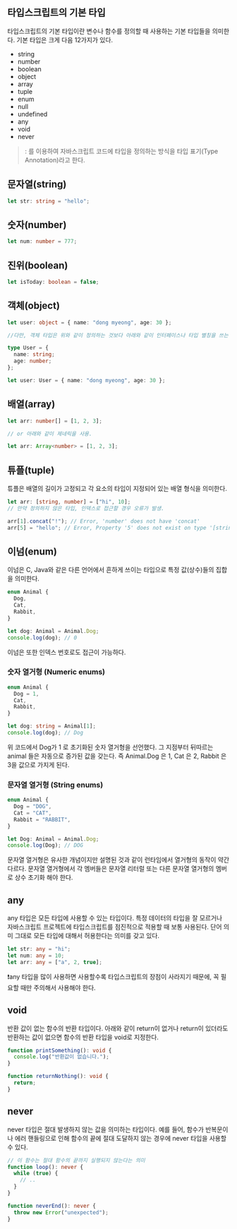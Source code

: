 ## 타입스크립트의 기본 타입

타입스크립트의 기본 타입이란 변수나 함수를 정의할 때 사용하는 기본 타입들을 의미한다.
기본 타입은 크게 다음 12가지가 있다.

- string
- number
- boolean
- object
- array
- tuple
- enum
- null
- undefined
- any
- void
- never

> : 를 이용하여 자바스크립트 코드에 타입을 정의하는 방식을 타입 표기(Type Annotation)라고 한다.

## 문자열(string)

```ts
let str: string = "hello";
```

## 숫자(number)

```ts
let num: number = 777;
```

## 진위(boolean)

```ts
let isToday: boolean = false;
```

## 객체(object)

```ts
let user: object = { name: "dong myeong", age: 30 };

//다만, 객체 타입은 위와 같이 정의하는 것보다 아래와 같이 인터페이스나 타입 별칭을 쓰는 것이 더 좋다.

type User = {
  name: string;
  age: number;
};

let user: User = { name: "dong myeong", age: 30 };
```

## 배열(array)

```ts
let arr: number[] = [1, 2, 3];

// or 아래와 같이 제네릭을 사용.

let arr: Array<number> = [1, 2, 3];
```

## 튜플(tuple)

튜플은 배열의 길이가 고정되고 각 요소의 타입이 지정되어 있는 배열 형식을 의미한다.

```ts
let arr: [string, number] = ["hi", 10];
// 만약 정의하지 않은 타입, 인덱스로 접근할 경우 오류가 발생.

arr[1].concat("!"); // Error, 'number' does not have 'concat'
arr[5] = "hello"; // Error, Property '5' does not exist on type '[string, number]'.
```

## 이넘(enum)

이넘은 C, Java와 같은 다른 언어에서 흔하게 쓰이는 타입으로 특정 값(상수)들의 집합을 의미한다.

```ts
enum Animal {
  Dog,
  Cat,
  Rabbit,
}

let dog: Animal = Animal.Dog;
console.log(dog); // 0
```

이넘은 또한 인덱스 번호로도 접근이 가능하다.

### 숫자 열거형 (Numeric enums)

```ts
enum Animal {
  Dog = 1,
  Cat,
  Rabbit,
}

let dog: string = Animal[1];
console.log(dog); // Dog
```

위 코드에서 Dog가 1 로 초기화된 숫자 열거형을 선언했다. 그 지점부터 뒤따르는 animal 들은 자동으로 증가된 값을 갖는다. 즉 Animal.Dog 은 1, Cat 은 2, Rabbit 은 3을 값으로 가지게 된다.

### 문자열 열거형 (String enums)

```ts
enum Animal {
  Dog = "DOG",
  Cat = "CAT",
  Rabbit = "RABBIT",
}

let Dog: Animal = Animal.Dog;
console.log(Dog); // DOG
```

문자열 열거형은 유사한 개념이지만 설명된 것과 같이 런타임에서 열거형의 동작이 약간 다르다. 문자열 열거형에서 각 멤버들은 문자열 리터럴 또는 다른 문자열 열거형의 멤버로 상수 초기화 해야 한다.

## any

any 타입은 모든 타입에 사용할 수 있는 타입이다. 특정 데이터의 타입을 잘 모르거나 자바스크립트 프로젝트에 타입스크립트를 점진적으로 적용할 때 보통 사용된다. 단어 의미 그대로 모든 타입에 대해서 허용한다는 의미를 갖고 있다.

```ts
let str: any = "hi";
let num: any = 10;
let arr: any = ["a", 2, true];
```

❗any 타입을 많이 사용하면 사용할수록 타입스크립트의 장점이 사라지기 때문에, 꼭 필요할 때만 주의해서 사용해야 한다.

## void

반환 값이 없는 함수의 반환 타입이다. 아래와 같이 return이 없거나 return이 있더라도 반환하는 값이 없으면 함수의 반환 타입을 void로 지정한다.

```ts
function printSomething(): void {
  console.log("반환값이 없습니다.");
}

function returnNothing(): void {
  return;
}
```

## never

never 타입은 절대 발생하지 않는 값을 의미하는 타입이다. 예를 들어, 함수가 반복문이나 에러 핸들링으로 인해 함수의 끝에 절대 도달하지 않는 경우에 never 타입을 사용할 수 있다.

```ts
// 이 함수는 절대 함수의 끝까지 실행되지 않는다는 의미
function loop(): never {
  while (true) {
    // ..
  }
}

function neverEnd(): never {
  throw new Error("unexpected");
}
```

